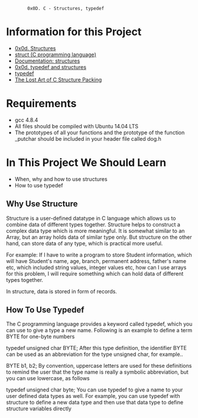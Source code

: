 			0x0D. C - Structures, typedef

# Information for this Project


* [0x0d. Structures](https://docs.google.com/presentation/d/1wy6-h7ox6qUUabC50A6PD5uLiKHasmiOYDk3DwZPfGs/edit#slide=id.g13db114aac_0_240)
* [struct (C programming language)](https://en.wikipedia.org/wiki/Struct_(C_programming_language))
* [Documentation: structures](https://github.com/holbertonschool/Betty/wiki/Documentation:-Data-structures)
* [0x0d. typedef and structures](https://docs.google.com/presentation/d/1KNVX4ThB6RGEOFvwMMrHsJzC3EO3G3BaES68szWy9_E/edit#slide=id.g13db114aac_0_250)
* [typedef](https://publications.gbdirect.co.uk//c_book/chapter8/typedef.html)
* [The Lost Art of C Structure Packing](http://www.catb.org/esr/structure-packing/)

# Requirements 

* gcc 4.8.4
* All files should be compiled with Ubuntu 14.04 LTS
*  The prototypes of all your functions and the prototype of the function _putchar should be included in your header file called dog.h

# In This Project We Should Learn

* When, why and how to use structures
* How to use typedef

## Why Use Structure
Structure is a user-defined datatype in C language which allows us to combine data of different types together. Structure helps to construct a complex data type which is more meaningful. It is somewhat similar to an Array, but an array holds data of similar type only. But structure on the other hand, can store data of any type, which is practical more useful.

For example: If I have to write a program to store Student information, which will have Student's name, age, branch, permanent address, father's name etc, which included string values, integer values etc, how can I use arrays for this problem, I will require something which can hold data of different types together.

In structure, data is stored in form of records.


## How To Use Typedef

The C programming language provides a keyword called typedef, which you can use to give a type a new name. Following is an example to define a term BYTE for one-byte numbers 

typedef unsigned char BYTE;
After this type definition, the identifier BYTE can be used as an abbreviation for the type unsigned char, for example..

BYTE  b1, b2;
By convention, uppercase letters are used for these definitions to remind the user that the type name is really a symbolic abbreviation, but you can use lowercase, as follows 

typedef unsigned char byte;
You can use typedef to give a name to your user defined data types as well. For example, you can use typedef with structure to define a new data type and then use that data type to define structure variables directly 